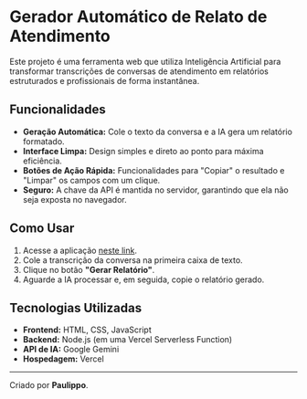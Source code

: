 # Gerador Automático de Relato de Atendimento

Este projeto é uma ferramenta web que utiliza Inteligência Artificial para transformar transcrições de conversas de atendimento em relatórios estruturados e profissionais de forma instantânea.

## Funcionalidades

- **Geração Automática:** Cole o texto da conversa e a IA gera um relatório formatado.
- **Interface Limpa:** Design simples e direto ao ponto para máxima eficiência.
- **Botões de Ação Rápida:** Funcionalidades para "Copiar" o resultado e "Limpar" os campos com um clique.
- **Seguro:** A chave da API é mantida no servidor, garantindo que ela não seja exposta no navegador.

## Como Usar

1.  Acesse a aplicação [neste link](http://gerador-de-relatorios-blond.vercel.app/).
2.  Cole a transcrição da conversa na primeira caixa de texto.
3.  Clique no botão **"Gerar Relatório"**.
4.  Aguarde a IA processar e, em seguida, copie o relatório gerado.

## Tecnologias Utilizadas

- **Frontend:** HTML, CSS, JavaScript
- **Backend:** Node.js (em uma Vercel Serverless Function)
- **API de IA:** Google Gemini
- **Hospedagem:** Vercel

---
Criado por **Paulippo**.
